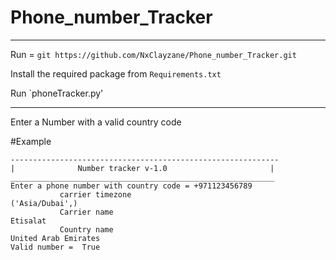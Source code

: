 # Phone_number_Tracker
-----------------------------------------------

Run = `git https://github.com/NxClayzane/Phone_number_Tracker.git`

Install the required package from `Requirements.txt` 

Run `phoneTracker.py'

-----------------------------------------------

Enter a Number with a valid country code 

#Example

```
------------------------------------------------------------
|              Number tracker v-1.0                       |
___________________________________________________________
Enter a phone number with country code = +971123456789
           carrier timezone       
('Asia/Dubai',)
           Carrier name      
Etisalat
           Country name       
United Arab Emirates
Valid number =  True
```


